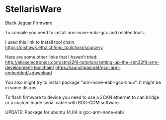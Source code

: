 StellarisWare
=============

Black Jaguar Firmware

To compile you need to install arm-none-eabi-gcc and related tools. 

I used this link to install tool chain:
https://pixhawk.ethz.ch/imu_toolchain/sourcery

Here are some other links that I haven't tried:
http://eliaselectronics.com/stm32f4-tutorials/setting-up-the-stm32f4-arm-development-toolchain/
https://launchpad.net/gcc-arm-embedded/+download

You also might try to install package "arm-none-eabi-gcc-linux".  It might be in some distros.

To flash firmware to device you need to use a 2CAN ethernet to can bridge or a custom made serial cable with BDC-COM software.

UPDATE:
Package for ubuntu 14.04 is gcc-arm-none-eabi


